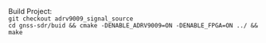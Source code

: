 Build Project: </br>
`git checkout adrv9009_signal_source` </br>
`cd gnss-sdr/buid && cmake -DENABLE_ADRV9009=ON -DENABLE_FPGA=ON ../ && make`
